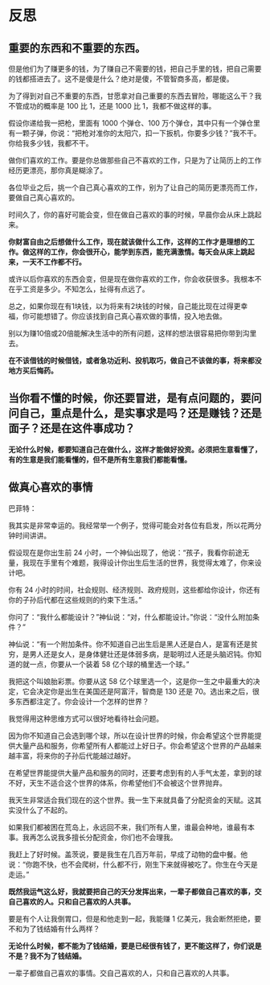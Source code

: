 # 反思


## 重要的东西和不重要的东西。

但是他们为了赚更多的钱，为了赚自己不需要的钱，把自己手里的钱，把自己需要的钱都搭进去了。这不是傻是什么？绝对是傻，不管智商多高，都是傻。

为了得到对自己不重要的东西，甘愿拿对自己重要的东西去冒险，哪能这么干？我不管成功的概率是 100 比 1，还是 1000 比 1，我都不做这样的事。

假设你递给我一把枪，里面有 1000 个弹仓、100 万个弹仓，其中只有一个弹仓里有一颗子弹，你说：“把枪对准你的太阳穴，扣一下扳机，你要多少钱？”我不干。你给我多少钱，我都不干。


做你们喜欢的工作。要是你总做那些自己不喜欢的工作，只是为了让简历上的工作经历更漂亮，那你真是糊涂了。


各位毕业之后，挑一个自己真心喜欢的工作，别为了让自己的简历更漂亮而工作，要做自己真心喜欢的。

时间久了，你的喜好可能会变，但在做自己喜欢的事的时候，早晨你会从床上跳起来。


**你财富自由之后想做什么工作，现在就该做什么工作，这样的工作才是理想的工作。做这样的工作，你会很开心，能学到东西，能充满激情。每天会从床上跳起来，一天不工作都不行。**


或许以后你喜欢的东西会变，但是现在做你喜欢的工作，你会收获很多。我根本不在乎工资是多少。不知怎么，扯得有点远了。


总之，如果你现在有1块钱，以为将来有2块钱的时候，自己能比现在过得更幸福，你可能想错了。你应该找到自己真心喜欢做的事情，投入地去做。

别以为赚10倍或20倍能解决生活中的所有问题，这样的想法很容易把你带到沟里去。

**在不该借钱的时候借钱，或者急功近利、投机取巧，做自己不该做的事，将来都没地方买后悔药。**


## 当你看不懂的时候，你还要冒进，是有点问题的，要问问自己，重点是什么，是实事求是吗？还是赚钱？还是面子？还是在这件事成功？

**无论什么时候，都要知道自己在做什么，这样才能做好投资。必须把生意看懂了，有的生意是我们能看懂的，但不是所有生意我们都能看懂。**




## 做真心喜欢的事情

巴菲特：

我其实是非常幸运的。我经常举一个例子，觉得可能会对各位有启发，所以花两分钟时间讲讲。

假设现在是你出生前 24 小时，一个神仙出现了，他说：“孩子，我看你前途无量，我现在手里有个难题，我得设计你出生后生活的世界，我觉得太难了，你来设计吧。

你有 24 小时的时间，社会规则、经济规则、政府规则，这些都给你设计，你还有你的子孙后代都在这些规则的约束下生活。”

你问了：“我什么都能设计？”神仙说：“对，什么都能设计。”你说：“没什么附加条件？”

神仙说：“有一个附加条件。你不知道自己出生后是黑人还是白人，是富有还是贫穷，是男人还是女人，是身体健壮还是体弱多病，是聪明过人还是头脑迟钝。你知道的就一点，你要从一个装着 58 亿个球的桶里选一个球。”

我把这个叫娘胎彩票。你要从这 58 亿个球里选一个，这是你一生之中最重大的决定，它会决定你是出生在美国还是阿富汗，智商是 130 还是 70。选出来之后，很多东西都注定了。你会设计一个怎样的世界？

我觉得用这种思维方式可以很好地看待社会问题。

因为你不知道自己会选到哪个球，所以在设计世界的时候，你会希望这个世界能提供大量产品和服务，你希望所有人都能过上好日子。你会希望这个世界的产品越来越丰富，将来你的子孙后代能越过越好。

在希望世界能提供大量产品和服务的同时，还要考虑到有的人手气太差，拿到的球不好，天生不适合这个世界的体系，你希望他们不会被这个世界抛弃。

我天生非常适合我们现在的这个世界。我一生下来就具备了分配资金的天赋。这其实没什么了不起的。

如果我们都被困在荒岛上，永远回不来，我们所有人里，谁最会种地，谁最有本事。我再怎么说我多擅长分配资金，你们也不会理我。

我赶上了好时候。盖茨说，要是我生在几百万年前，早成了动物的盘中餐。他说：“你跑不快，也不会爬树，什么都不行，刚生下来就得被吃了。你生在今天是走运。”

**既然我运气这么好，我就要把自己的天分发挥出来，一辈子都做自己喜欢的事，交自己喜欢的人。只和自己喜欢的人共事。**

要是有个人让我倒胃口，但是和他走到一起，我能赚 1 亿美元，我会断然拒绝，要不和为了钱结婚有什么两样？

**无论什么时候，都不能为了钱结婚，要是已经很有钱了，更不能这样了，你们说是不是？我不为了钱结婚。**


一辈子都做自己喜欢的事情。交自己喜欢的人，只和自己喜欢的人共事。



